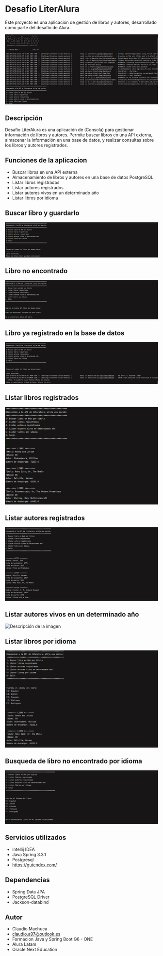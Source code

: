 # Desafio LiterAlura

Este proyecto es una aplicación de gestión de libros y autores, desarrollado como parte del desafío de Alura.


![Descripción de la imagen](imagenes/Menu.jpg)


## Descripción

Desafio LiterAlura es una aplicación de (Consola) para gestionar información de libros y autores. Permite buscar libros en una API externa, almacenar la información en una base de datos, y realizar consultas sobre los libros y autores registrados.

## Funciones de la aplicacion 

- Buscar libros en una API externa
- Almacenamiento de libros y autores en una base de datos PostgreSQL
- Listar libros registrados
- Listar autores registrados
- Listar autores vivos en un determinado año
- Listar libros por idioma 


## Buscar libro y guardarlo

![Descripción de la imagen](imagenes/Buscar%20libro%20y%20guardarlo.jpg)

## Libro no encontrado

![Descripción de la imagen](imagenes/Libro%20no%20encontrado.jpg)

## Libro ya registrado en la base de datos

![Descripción de la imagen](imagenes/Libro%20ya%20registrado.jpg)

## Listar libros registrados

![Descripción de la imagen](imagenes/Listar%20libros%20registrados.jpg)

## Listar autores registrados

![Descripción de la imagen](imagenes/Listar%20autores%20registrados.jpg)

## Listar autores vivos en un determinado año

![Descripción de la imagen](imagenes/Listar%20autores%20vivos%20en%20determinado%20año.jpg)

## Listar libros por idioma

![Descripción de la imagen](imagenes/Listar%20libros%20por%20idioma.jpg)

## Busqueda de libro no encontrado por idioma

![Descripción de la imagen](imagenes/No%20se%20encontraron%20libros%20en%20el%20idioma.jpg)

## Servicios utilizados

- Intellij IDEA
- Java Spring 3.3.1
- Postgresql
- https://gutendex.com/

## Dependencias 

- Spring Data JPA
- PostgreSQL Driver
- Jackson-databind

## Autor 

- Claudio Machuca
- claudio.a97@outlook.es
- Formacion Java y Spring Boot G6 - ONE
- Alura Latam
- Oracle Next Education
